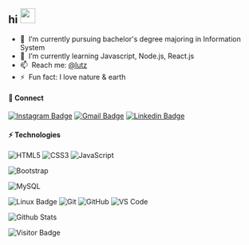 ## hi <a href="#"><img src="https://media.giphy.com/media/hvRJCLFzcasrR4ia7z/giphy.gif" width="30px"></a>

- 🔭 &nbsp;I’m currently pursuing bachelor's degree majoring in Information System
- 🌱 &nbsp;I’m currently learning Javascript, Node.js, React.js
- 📫 &nbsp;Reach me: [@lutz](https://twitter.com/lutvz)
- ⚡ &nbsp;Fun fact: I love nature & earth

#### 🤙 Connect

[![Instagram Badge](https://img.shields.io/badge/-@lutvz-blue?style=flat-rounded&logo=twitter&logoColor=white&link=https://instagram.com/lutvz/)](https://twitter.com/lutvz)
[![Gmail Badge](https://img.shields.io/badge/-muhammadlutvzaini@gmail.com-c14438?style=flat-rounded&logo=Gmail&logoColor=white&link=mailto:muhammadlutvzaini@gmail@gmail.com)](mailto:muhammadlutvzaini@gmail.com)
[![Linkedin Badge](https://img.shields.io/badge/-muhammadlutfizaini-blue?style=flat-rounded&logo=Linkedin&logoColor=white&link=https://www.linkedin.com/in/muhammad-lutfi-zaini-8a2852224)](https://www.linkedin.com/in/muhammad-lutfi-zaini-8a2852224)



#### ⚡ Technologies

![HTML5](https://img.shields.io/badge/-HTML5-E34F26?style=flat-rounded&logo=html5&logoColor=white)
![CSS3](https://img.shields.io/badge/-CSS3-1572B6?style=flat-rounded&logo=css3)
![JavaScript](https://img.shields.io/badge/-JavaScript-black?style=flat-rounded&logo=javascript)

![Bootstrap](https://img.shields.io/badge/-Bootstrap-563D7C?style=flat-rounded&logo=bootstrap)

![MySQL](https://img.shields.io/badge/-MySQL-black?style=flat-rounded&logo=mysql)

![Linux Badge](https://img.shields.io/badge/-Linux-black?style=flat-rounded&logo=Linux&logoColor=white&link=https://linuxmint.com/)
![Git](https://img.shields.io/badge/-Git-black?style=flat-rounded&logo=git)
![GitHub](https://img.shields.io/badge/-GitHub-181717?style=flat-rounded&logo=github)
![VS Code](https://img.shields.io/badge/-VSCode-%23007ACC?style=flat-rounded&logo=visual-studio-code)


<!-- ![Nodejs](https://img.shields.io/badge/-Nodejs-black?style=flat-rounded&logo=Node.js)
![React](https://img.shields.io/badge/-React-black?style=flat-rounded&logo=react)
![TypeScript](https://img.shields.io/badge/-TypeScript-007ACC?style=flat-rounded&logo=typescript)
![MongoDB](https://img.shields.io/badge/-MongoDB-black?style=flat-rounded&logo=mongodb)
![PostgreSQL](https://img.shields.io/badge/-PostgreSQL-336791?style=flat-rounded&logo=postgresql)
![Heroku](https://img.shields.io/badge/-Heroku-430098?style=flat-rounded&logo=heroku)
![Docker](https://img.shields.io/badge/-Docker-black?style=flat-rounded&logo=docker)
![GitLab](https://img.shields.io/badge/-GitLab-FCA121?style=flat-rounded&logo=gitlab)
![BitBucket](https://img.shields.io/badge/-BitBucket-darkblue?style=flat-rounded&logo=bitbucket) -->

![Github Stats](https://github-readme-stats.vercel.app/api?username=muhammadlutvzaini&count_private=true&show_icons=true&include_all_commits=true)

![Visitor Badge](https://visitor-badge.laobi.icu/badge?page_id=muhammadlutvzaini.muhammadlutvzaini)